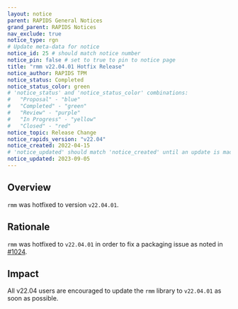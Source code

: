 ```yaml
---
layout: notice
parent: RAPIDS General Notices
grand_parent: RAPIDS Notices
nav_exclude: true
notice_type: rgn
# Update meta-data for notice
notice_id: 25 # should match notice number
notice_pin: false # set to true to pin to notice page
title: "rmm v22.04.01 Hotfix Release"
notice_author: RAPIDS TPM
notice_status: Completed
notice_status_color: green
# 'notice_status' and 'notice_status_color' combinations:
#   "Proposal" - "blue"
#   "Completed" - "green"
#   "Review" - "purple"
#   "In Progress" - "yellow"
#   "Closed" - "red"
notice_topic: Release Change
notice_rapids_version: "v22.04"
notice_created: 2022-04-15
# 'notice_updated' should match 'notice_created' until an update is made
notice_updated: 2023-09-05
---
```


## Overview

`rmm` was hotfixed to version `v22.04.01`.

## Rationale

`rmm` was hotfixed to `v22.04.01` in order to fix a packaging issue as noted in [#1024](https://github.com/rapidsai/rmm/pull/1024).

## Impact

All v22.04 users are encouraged to update the `rmm` library to `v22.04.01` as soon as possible.
